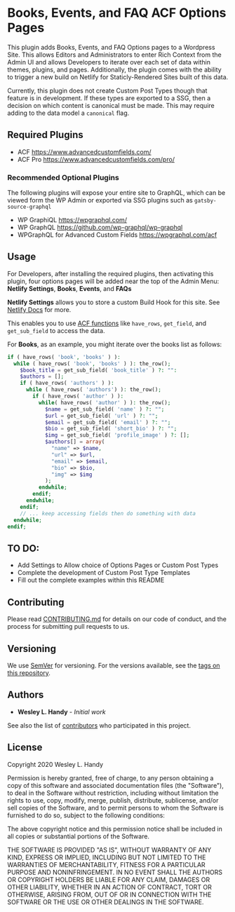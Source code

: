 # Books, Events, and FAQ ACF Options Pages

This plugin adds Books, Events, and FAQ Options pages to a Wordpress Site. This allows Editors and Administrators to enter Rich Context from the Admin UI and allows Developers to iterate over each set of data within themes, plugins, and pages. Additionally, the plugin comes with the ability to trigger a new build on Netlify for Staticly-Rendered Sites built of this data. 

Currently, this plugin does not create Custom Post Types though that feature is in development. If these types are exported to a SSG, then a decision on which content is canonical must be made. This may require adding to the data model a `canonical` flag.

## Required Plugins

 - ACF https://www.advancedcustomfields.com/
 - ACF Pro https://www.advancedcustomfields.com/pro/

### Recommended Optional Plugins

The following plugins will expose your entire site to GraphQL, which can be viewed form the WP Admin or exported via SSG plugins such as `gatsby-source-graphql`

 - WP GraphiQL https://wpgraphql.com/
 - WP GraphQL https://github.com/wp-graphql/wp-graphql
 - WPGraphQL for Advanced Custom Fields https://wpgraphql.com/acf

## Usage

For Developers, after installing the required plugins, then activating this plugin, four options pages will be added near the top of the Admin Menu: **Netlify Settings**, **Books**, **Events**, and **FAQs**

**Netlify Settings** allows you to store a custom Build Hook for this site. See [Netlify Docs](https://docs.netlify.com/configure-builds/build-hooks/) for more.

This enables you to use [ACF functions](https://www.advancedcustomfields.com/resources/) like `have_rows`, `get_field`, and `get_sub_field` to access the data.

For **Books**, as an example, you might iterate over the books list as follows:

```php
if ( have_rows( 'book', 'books' ) ):
  while ( have_rows( 'book', 'books' ) ): the_row(); 
    $book_title = get_sub_field( 'book_title' ) ?: "":
    $authors = [];
    if ( have_rows( 'authors' ) ):
      while ( have_rows( 'authors') ): the_row();
        if ( have_rows( 'author' ) ):
          while( have_rows( 'author' ) ): the_row();
            $name = get_sub_field( 'name' ) ?: "";
            $url = get_sub_field( 'url' ) ?: "";
            $email = get_sub_field( 'email' ) ?: "";
            $bio = get_sub_field( 'short_bio' ) ?: "";
            $img = get_sub_field( 'profile_image' ) ?: [];
            $authors[] = array(
              "name" => $name,
              "url" => $url,
              "email" => $email,
              "bio" => $bio,
              "img" => $img
            );
          endwhile;
        endif;
      endwhile;
    endif;
    // ... keep accessing fields then do something with data
  endwhile;
endif;
```

## TO DO:

- Add Settings to Allow choice of Options Pages or Custom Post Types
- Complete the development of Custom Post Type Templates
- Fill out the complete examples within this README

## Contributing

Please read [CONTRIBUTING.md](CONTRIBUTING.md) for details on our code of conduct, and the process for submitting pull requests to us.

## Versioning

We use [SemVer](http://semver.org/) for versioning. For the versions available, see the [tags on this repository](https://github.com/wesleylhandy/books-events-faq-options/tags). 

## Authors

* **Wesley L. Handy** - *Initial work* 

See also the list of [contributors](https://github.com/wesleylhandy/books-events-faq-options/contributors) who participated in this project.

## License

Copyright 2020 Wesley L. Handy

Permission is hereby granted, free of charge, to any person obtaining a copy of this software and associated documentation files (the "Software"), to deal in the Software without restriction, including without limitation the rights to use, copy, modify, merge, publish, distribute, sublicense, and/or sell copies of the Software, and to permit persons to whom the Software is furnished to do so, subject to the following conditions:

The above copyright notice and this permission notice shall be included in all copies or substantial portions of the Software.

THE SOFTWARE IS PROVIDED "AS IS", WITHOUT WARRANTY OF ANY KIND, EXPRESS OR IMPLIED, INCLUDING BUT NOT LIMITED TO THE WARRANTIES OF MERCHANTABILITY, FITNESS FOR A PARTICULAR PURPOSE AND NONINFRINGEMENT. IN NO EVENT SHALL THE AUTHORS OR COPYRIGHT HOLDERS BE LIABLE FOR ANY CLAIM, DAMAGES OR OTHER LIABILITY, WHETHER IN AN ACTION OF CONTRACT, TORT OR OTHERWISE, ARISING FROM, OUT OF OR IN CONNECTION WITH THE SOFTWARE OR THE USE OR OTHER DEALINGS IN THE SOFTWARE.